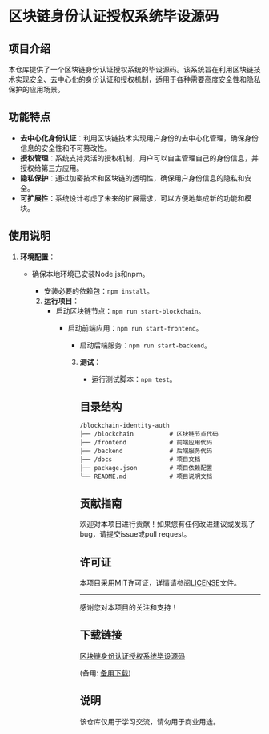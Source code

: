 # 区块链身份认证授权系统毕设源码

## 项目介绍

本仓库提供了一个区块链身份认证授权系统的毕设源码。该系统旨在利用区块链技术实现安全、去中心化的身份认证和授权机制，适用于各种需要高度安全性和隐私保护的应用场景。

## 功能特点

- **去中心化身份认证**：利用区块链技术实现用户身份的去中心化管理，确保身份信息的安全性和不可篡改性。
- **授权管理**：系统支持灵活的授权机制，用户可以自主管理自己的身份信息，并授权给第三方应用。
- **隐私保护**：通过加密技术和区块链的透明性，确保用户身份信息的隐私和安全。
- **可扩展性**：系统设计考虑了未来的扩展需求，可以方便地集成新的功能和模块。

## 使用说明

1. **环境配置**：
   - 确保本地环境已安装Node.js和npm。
      - 安装必要的依赖包：`npm install`。

      2. **运行项目**：
         - 启动区块链节点：`npm run start-blockchain`。
            - 启动前端应用：`npm run start-frontend`。
               - 启动后端服务：`npm run start-backend`。

               3. **测试**：
                  - 运行测试脚本：`npm test`。

                  ## 目录结构

                  ```
                  /blockchain-identity-auth
                  ├── /blockchain          # 区块链节点代码
                  ├── /frontend            # 前端应用代码
                  ├── /backend             # 后端服务代码
                  ├── /docs                # 项目文档
                  ├── package.json         # 项目依赖配置
                  └── README.md            # 项目说明文档
                  ```

                  ## 贡献指南

                  欢迎对本项目进行贡献！如果您有任何改进建议或发现了bug，请提交issue或pull request。

                  ## 许可证

                  本项目采用MIT许可证，详情请参阅[LICENSE](LICENSE)文件。

                  ---

                  感谢您对本项目的关注和支持！

                  ## 下载链接
                  [区块链身份认证授权系统毕设源码](https://pan.quark.cn/s/e59c1dda05c5) 

                  (备用: [备用下载](https://pan.baidu.com/s/1WAS4MALfP8SuVw3ErDgn9Q?pwd=1234))

                  ## 说明

                  该仓库仅用于学习交流，请勿用于商业用途。
